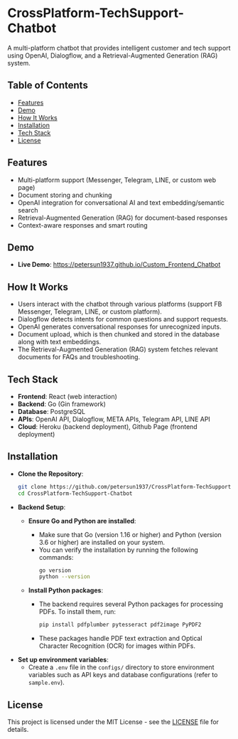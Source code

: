 
# CrossPlatform-TechSupport-Chatbot
A multi-platform chatbot that provides intelligent customer and tech support using OpenAI, Dialogflow, and a Retrieval-Augmented Generation (RAG) system.

## Table of Contents
- [Features](#features)
- [Demo](#demo)
- [How It Works](#how-it-works)
- [Installation](#installation)
- [Tech Stack](#tech-stack)
- [License](#license)

## Features
- Multi-platform support (Messenger, Telegram, LINE, or custom web page)
- Document storing and chunking
- OpenAI integration for conversational AI and text embedding/semantic search
- Retrieval-Augmented Generation (RAG) for document-based responses
- Context-aware responses and smart routing

<!---   Handles FAQs, troubleshooting, and customer inquiries -->

## Demo
<!---   - **Video Demo**: [Coming Soon] -->
- **Live Demo**: https://petersun1937.github.io/Custom_Frontend_Chatbot

## How It Works
- Users interact with the chatbot through various platforms (support FB Messenger, Telegram, LINE, or custom platform).
- Dialogflow detects intents for common questions and support requests.
- OpenAI generates conversational responses for unrecognized inputs.
- Document upload, which is then chunked and stored in the database along with text embeddings.
- The Retrieval-Augmented Generation (RAG) system fetches relevant documents for FAQs and troubleshooting.


## Tech Stack
- **Frontend**: React (web interaction)
- **Backend**: Go (Gin framework)
- **Database**: PostgreSQL
- **APIs**: OpenAI API, Dialogflow, META APIs, Telegram API, LINE API
- **Cloud**: Heroku (backend deployment), Github Page (frontend deployment)



## Installation

- **Clone the Repository**:
   ```bash
   git clone https://github.com/petersun1937/CrossPlatform-TechSupport-Chatbot.git
   cd CrossPlatform-TechSupport-Chatbot
   ```

- **Backend Setup**:
   - **Ensure Go and Python are installed**:
      - Make sure that Go (version 1.16 or higher) and Python (version 3.6 or higher) are installed on your system.
      - You can verify the installation by running the following commands:
        ```bash
        go version
        python --version
        ```

  - **Install Python packages**:
      - The backend requires several Python packages for processing PDFs. To install them, run:
        ```bash
        pip install pdfplumber pytesseract pdf2image PyPDF2
        ```
      - These packages handle PDF text extraction and Optical Character Recognition (OCR) for images within PDFs.
<!--- 
   - **Tesseract OCR Installation** (Optional for OCR capabilities):
      - **Linux**: Install Tesseract via the package manager:
        ```bash
        sudo apt-get install tesseract-ocr
        ```
      - **Windows**: Download and install [Tesseract](https://github.com/tesseract-ocr/tesseract/wiki).
      - Ensure Tesseract is accessible through your system's PATH.
-->
   - **Set up environment variables**:
      - Create a `.env` file in the `configs/` directory to store environment variables such as API keys and database configurations (refer to `sample.env`).
<!---        
- Example `.env` file structure:
        ```bash
        DATABASE_URL=your_database_url
        API_KEY=your_api_key
        ```
      - Replace `your_database_url` and `your_api_key` with actual values.

   - **Run the backend server**:
      - Start the Go server by navigating to the project directory and running:
        ```bash
        go run main.go 
        ```
-->
        
<!--- 
- **Frontend Setup**:
   - Navigate to `React_custom_frontend/`:
     ```bash
     cd frontend
     npm install
     npm start
     ```
   - The frontend will run at [http://localhost:3000](http://localhost:3000).
   -->




## License
This project is licensed under the MIT License - see the [LICENSE](LICENSE) file for details.